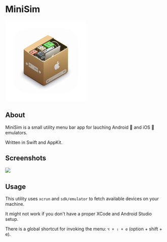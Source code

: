 # MiniSim

![App logo](/MiniSim/Assets.xcassets/AppIcon.appiconset/256.png)

## About

MiniSim is a small utility menu bar app for lauching Android 🤖 and iOS  emulators.

Written in Swift and AppKit. 


## Screenshots 

<img width="512" src="https://media.cleanshot.cloud/media/21298/CX7um6ScgNcVAaZCnI0ubc6xkddVTR9JSYOj4qSD.jpeg?Expires=1674834168&Signature=Cu6eiItJTTTPbbYuw-qSKLG8hPl1yRu5Aw2wGzhjg3fOkbv4WgxIxcoS0tXAHc1bFoTRYdHeBgIyixESTcHXbM6hWfgnlmPNscY27oouBTU95jkyX7zer9HUsp79Ob5DBaN-QBr9wpke9dyiGN851jqbtWzQnpi0Ae~rpIGcMpBpVQFHNtkZpyoc6G~TJZ2SVN57Hg4iAhkp0QKaJdwdXXmmLg-kTcimZcpiiUKxHRiMJypxAZNFjHNOEQgfEICqJxzZedphhwzntcxUzUIG0mN6-L-7pX1Dxroy1FuGJrBPQ4nm8BFVMk7xt7ENq56fDpzc0UhIaVfg4-RbuFXFXQ__&Key-Pair-Id=K269JMAT9ZF4GZ">

## Usage 

This utility uses `xcrun` and `sdk/emulator` to fetch available devices on your machine. 

It might not work if you don't have a proper XCode and Android Studio setup.

There is a global shortcut for invoking the menu: `⌥ + ⇧ + e` (option + shift + e).

